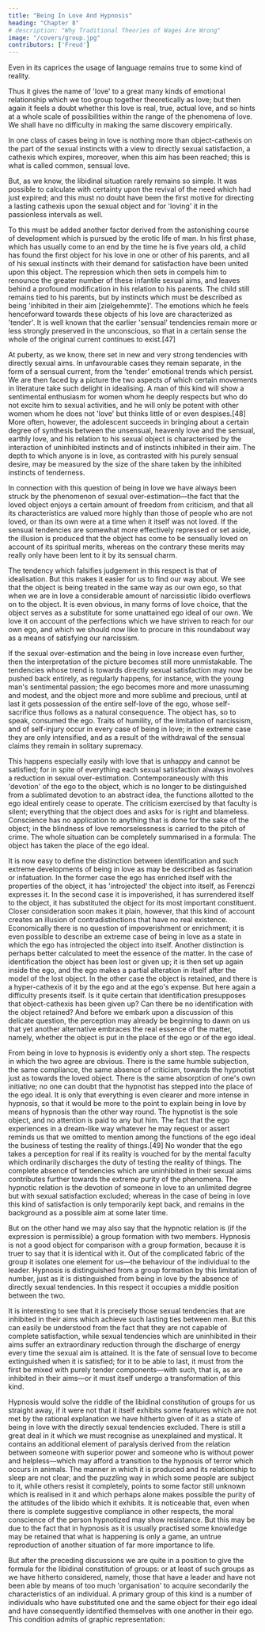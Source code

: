 ```yaml
---
title: "Being In Love And Hypnosis"
heading: "Chapter 8"
# description: "Why Traditional Theories of Wages Are Wrong"
image: "/covers/group.jpg"
contributors: ['Freud']
---
```



Even in its caprices the usage of language remains true to some kind of reality. 

Thus it gives the name of 'love' to a great many kinds of emotional relationship which we too group together theoretically as love; but then again it feels a doubt whether this love is real, true, actual love, and so hints at a whole scale of possibilities within the range of the phenomena of love. We shall have no difficulty in making the same discovery empirically.

In one class of cases being in love is nothing more than object-cathexis on the part of the sexual instincts with a view to directly sexual satisfaction, a cathexis which expires, moreover, when this aim has been reached; this is what is called common, sensual love. 

But, as we know, the libidinal situation rarely remains so simple. It was possible to calculate with certainty upon the revival of the need which had just expired; and this must no doubt have been the first motive for directing a lasting cathexis upon the sexual object and for 'loving' it in the passionless intervals as well.

To this must be added another factor derived from the astonishing course of development which is pursued by the erotic life of man. In his first phase, which has usually come to an end by the time he is five years old, a child has found the first object for his love in one or other of his parents, and all of his sexual instincts with their demand for satisfaction have been united upon this object. The repression which then sets in compels him to renounce the greater number of these infantile sexual aims, and leaves behind a profound modification in his relation to his parents. The child still remains tied to his parents, but by instincts which must be described as being 'inhibited in their aim [zielgehemmte]'. The emotions which he feels henceforward towards these objects of his love are characterized as 'tender'. It is well known that the earlier 'sensual' tendencies remain more or less strongly preserved in the unconscious, so that in a certain sense the whole of the original current continues to exist.[47]

At puberty, as we know, there set in new and very strong tendencies with directly sexual aims. In unfavourable cases they remain separate, in the form of a sensual current, from the 'tender' emotional trends which persist. We are then faced by a picture the two aspects of which certain movements in literature take such delight in idealising. A man of this kind will show a sentimental enthusiasm for women whom he deeply respects but who do not excite him to sexual activities, and he will only be potent with other women whom he does not 'love' but thinks little of or even despises.[48] More often, however, the adolescent succeeds in bringing about a certain degree of synthesis between the unsensual, heavenly love and the sensual, earthly love, and his relation to his sexual object is characterised by the interaction of uninhibited instincts and of instincts inhibited in their aim. The depth to which anyone is in love, as contrasted with his purely sensual desire, may be measured by the size of the share taken by the inhibited instincts of tenderness.

In connection with this question of being in love we have always been struck by the phenomenon of sexual over-estimation—the fact that the loved object enjoys a certain amount of freedom from criticism, and that all its characteristics are valued more highly than those of people who are not loved, or than its own were at a time when it itself was not loved. If the sensual tendencies are somewhat more effectively repressed or set aside, the illusion is produced that the object has come to be sensually loved on account of its spiritual merits, whereas on the contrary these merits may really only have been lent to it by its sensual charm.

The tendency which falsifies judgement in this respect is that of idealisation. But this makes it easier for us to find our way about. We see that the object is being treated in the same way as our own ego, so that when we are in love a considerable amount of narcissistic libido overflows on to the object. It is even obvious, in many forms of love choice, that the object serves as a substitute for some unattained ego ideal of our own. We love it on account of the perfections which we have striven to reach for our own ego, and which we should now like to procure in this roundabout way as a means of satisfying our narcissism.

If the sexual over-estimation and the being in love increase even further, then the interpretation of the picture becomes still more unmistakable. The tendencies whose trend is towards directly sexual satisfaction may now be pushed back entirely, as regularly happens, for instance, with the young man's sentimental passion; the ego becomes more and more unassuming and modest, and the object more and more sublime and precious, until at last it gets possession of the entire self-love of the ego, whose self-sacrifice thus follows as a natural consequence. The object has, so to speak, consumed the ego. Traits of humility, of the limitation of narcissism, and of self-injury occur in every case of being in love; in the extreme case they are only intensified, and as a result of the withdrawal of the sensual claims they remain in solitary supremacy.

This happens especially easily with love that is unhappy and cannot be satisfied; for in spite of everything each sexual satisfaction always involves a reduction in sexual over-estimation. Contemporaneously with this 'devotion' of the ego to the object, which is no longer to be distinguished from a sublimated devotion to an abstract idea, the functions allotted to the ego ideal entirely cease to operate. The criticism exercised by that faculty is silent; everything that the object does and asks for is right and blameless. Conscience has no application to anything that is done for the sake of the object; in the blindness of love remorselessness is carried to the pitch of crime. The whole situation can be completely summarised in a formula: The object has taken the place of the ego ideal.

It is now easy to define the distinction between identification and such extreme developments of being in love as may be described as fascination or infatuation. In the former case the ego has enriched itself with the properties of the object, it has 'introjected' the object into itself, as Ferenczi expresses it. In the second case it is impoverished, it has surrendered itself to the object, it has substituted the object for its most important constituent. Closer consideration soon makes it plain, however, that this kind of account creates an illusion of contradistinctions that have no real existence. Economically there is no question of impoverishment or enrichment; it is even possible to describe an extreme case of being in love as a state in which the ego has introjected the object into itself. Another distinction is perhaps better calculated to meet the essence of the matter. In the case of identification the object has been lost or given up; it is then set up again inside the ego, and the ego makes a partial alteration in itself after the model of the lost object. In the other case the object is retained, and there is a hyper-cathexis of it by the ego and at the ego's expense. But here again a difficulty presents itself. Is it quite certain that identification presupposes that object-cathexis has been given up? Can there be no identification with the object retained? And before we embark upon a discussion of this delicate question, the perception may already be beginning to dawn on us that yet another alternative embraces the real essence of the matter, namely, whether the object is put in the place of the ego or of the ego ideal.

From being in love to hypnosis is evidently only a short step. The respects in which the two agree are obvious. There is the same humble subjection, the same compliance, the same absence of criticism, towards the hypnotist just as towards the loved object. There is the same absorption of one's own initiative; no one can doubt that the hypnotist has stepped into the place of the ego ideal. It is only that everything is even clearer and more intense in hypnosis, so that it would be more to the point to explain being in love by means of hypnosis than the other way round. The hypnotist is the sole object, and no attention is paid to any but him. The fact that the ego experiences in a dream-like way whatever he may request or assert reminds us that we omitted to mention among the functions of the ego ideal the business of testing the reality of things.[49] No wonder that the ego takes a perception for real if its reality is vouched for by the mental faculty which ordinarily discharges the duty of testing the reality of things. The complete absence of tendencies which are uninhibited in their sexual aims contributes further towards the extreme purity of the phenomena. The hypnotic relation is the devotion of someone in love to an unlimited degree but with sexual satisfaction excluded; whereas in the case of being in love this kind of satisfaction is only temporarily kept back, and remains in the background as a possible aim at some later time.

But on the other hand we may also say that the hypnotic relation is (if the expression is permissible) a group formation with two members. Hypnosis is not a good object for comparison with a group formation, because it is truer to say that it is identical with it. Out of the complicated fabric of the group it isolates one element for us—the behaviour of the individual to the leader. Hypnosis is distinguished from a group formation by this limitation of number, just as it is distinguished from being in love by the absence of directly sexual tendencies. In this respect it occupies a middle position between the two.

It is interesting to see that it is precisely those sexual tendencies that are inhibited in their aims which achieve such lasting ties between men. But this can easily be understood from the fact that they are not capable of complete satisfaction, while sexual tendencies which are uninhibited in their aims suffer an extraordinary reduction through the discharge of energy every time the sexual aim is attained. It is the fate of sensual love to become extinguished when it is satisfied; for it to be able to last, it must from the first be mixed with purely tender components—with such, that is, as are inhibited in their aims—or it must itself undergo a transformation of this kind.

Hypnosis would solve the riddle of the libidinal constitution of groups for us straight away, if it were not that it itself exhibits some features which are not met by the rational explanation we have hitherto given of it as a state of being in love with the directly sexual tendencies excluded. There is still a great deal in it which we must recognise as unexplained and mystical. It contains an additional element of paralysis derived from the relation between someone with superior power and someone who is without power and helpless—which may afford a transition to the hypnosis of terror which occurs in animals. The manner in which it is produced and its relationship to sleep are not clear; and the puzzling way in which some people are subject to it, while others resist it completely, points to some factor still unknown which is realised in it and which perhaps alone makes possible the purity of the attitudes of the libido which it exhibits. It is noticeable that, even when there is complete suggestive compliance in other respects, the moral conscience of the person hypnotized may show resistance. But this may be due to the fact that in hypnosis as it is usually practised some knowledge may be retained that what is happening is only a game, an untrue reproduction of another situation of far more importance to life.

But after the preceding discussions we are quite in a position to give the formula for the libidinal constitution of groups: or at least of such groups as we have hitherto considered, namely, those that have a leader and have not been able by means of too much 'organisation' to acquire secondarily the characteristics of an individual. A primary group of this kind is a number of individuals who have substituted one and the same object for their ego ideal and have consequently identified themselves with one another in their ego. This condition admits of graphic representation:



